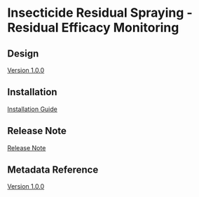 # Insecticide Residual Spraying - Residual Efficacy Monitoring

## Design

[Version 1.0.0](#ento-irs-design)

## Installation

[Installation Guide](#ento-irs-installation)

## Release Note

[Release Note](#ento-irs-release-note)

## Metadata Reference

[Version 1.0.0]()
